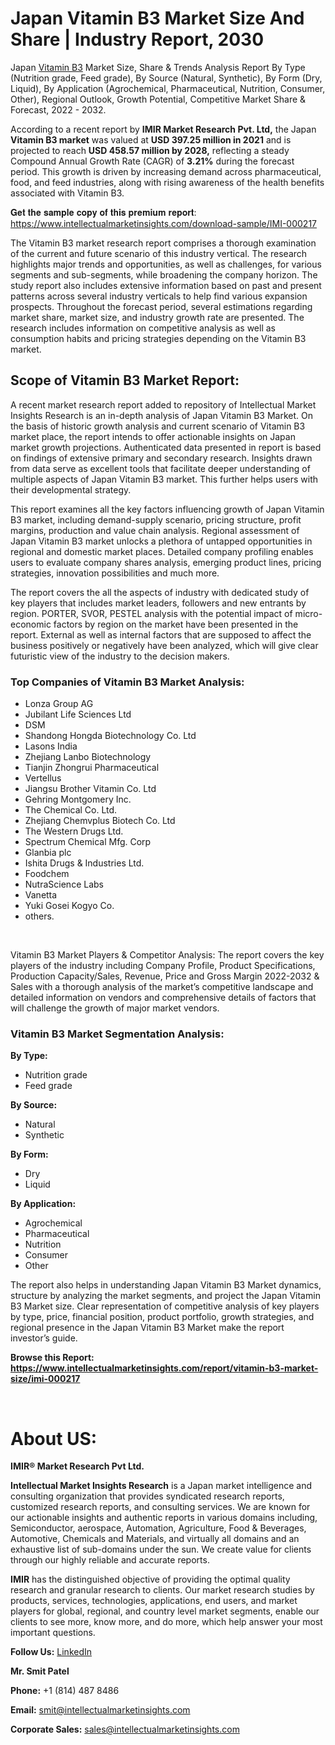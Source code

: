 <h1>Japan Vitamin B3 Market Size And Share | Industry Report, 2030</h1>
<p>Japan <a href="https://www.intellectualmarketinsights.com/report/vitamin-b3-market-size/imi-000217">Vitamin B3</a> Market Size, Share &amp; Trends Analysis Report By Type (Nutrition grade, Feed grade), By Source (Natural, Synthetic), By Form (Dry, Liquid), By Application (Agrochemical, Pharmaceutical, Nutrition, Consumer, Other), Regional Outlook, Growth Potential, Competitive Market Share &amp; Forecast, 2022 - 2032.</p>
<p>According to a recent report by&nbsp;<strong>IMIR Market Research Pvt. Ltd,</strong>&nbsp;the Japan <strong>Vitamin B3 market</strong>&nbsp;was valued at&nbsp;<strong>USD 397.25 million in 2021</strong>&nbsp;and is projected to reach&nbsp;<strong>USD 458.57 million by 2028,</strong>&nbsp;reflecting a steady Compound Annual Growth Rate (CAGR) of&nbsp;<strong>3.21%</strong>&nbsp;during the forecast period. This growth is driven by increasing demand across pharmaceutical, food, and feed industries, along with rising awareness of the health benefits associated with Vitamin B3.</p>
<p>𝐆𝐞𝐭 𝐭𝐡𝐞 𝐬𝐚𝐦𝐩𝐥𝐞 𝐜𝐨𝐩𝐲 𝐨𝐟 𝐭𝐡𝐢𝐬 𝐩𝐫𝐞𝐦𝐢𝐮𝐦 𝐫𝐞𝐩𝐨𝐫𝐭: <a href="https://www.intellectualmarketinsights.com/download-sample/IMI-000217">https://www.intellectualmarketinsights.com/download-sample/IMI-000217</a></p>
<p>The Vitamin B3 market research report comprises a thorough examination of the current and future scenario of this industry vertical. The research highlights major trends and opportunities, as well as challenges, for various segments and sub-segments, while broadening the company horizon. The study report also includes extensive information based on past and present patterns across several industry verticals to help find various expansion prospects. Throughout the forecast period, several estimations regarding market share, market size, and industry growth rate are presented. The research includes information on competitive analysis as well as consumption habits and pricing strategies depending on the Vitamin B3 market.</p>
<h2>Scope of Vitamin B3 Market Report:</h2>
<p>A recent market research report added to repository of Intellectual Market Insights Research is an in-depth analysis of Japan Vitamin B3 Market. On the basis of historic growth analysis and current scenario of Vitamin B3 market place, the report intends to offer actionable insights on Japan market growth projections. Authenticated data presented in report is based on findings of extensive primary and secondary research. Insights drawn from data serve as excellent tools that facilitate deeper understanding of multiple aspects of Japan Vitamin B3 market. This further helps users with their developmental strategy.</p>
<p>This report examines all the key factors influencing growth of Japan Vitamin B3 market, including demand-supply scenario, pricing structure, profit margins, production and value chain analysis. Regional assessment of Japan Vitamin B3 market unlocks a plethora of untapped opportunities in regional and domestic market places. Detailed company profiling enables users to evaluate company shares analysis, emerging product lines, pricing strategies, innovation possibilities and much more.</p>
<p>The report covers the all the aspects of industry with dedicated study of key players that includes market leaders, followers and new entrants by region. PORTER, SVOR, PESTEL analysis with the potential impact of micro-economic factors by region on the market have been presented in the report. External as well as internal factors that are supposed to affect the business positively or negatively have been analyzed, which will give clear futuristic view of the industry to the decision makers.</p>
<h3>Top Companies of Vitamin B3 Market Analysis:</h3>
<ul>
<li>Lonza Group AG</li>
<li>Jubilant Life Sciences Ltd</li>
<li>DSM</li>
<li>Shandong Hongda Biotechnology Co. Ltd</li>
<li>Lasons India</li>
<li>Zhejiang Lanbo Biotechnology</li>
<li>Tianjin Zhongrui Pharmaceutical</li>
<li>Vertellus</li>
<li>Jiangsu Brother Vitamin Co. Ltd</li>
<li>Gehring Montgomery Inc.</li>
<li>The Chemical Co. Ltd.</li>
<li>Zhejiang Chemvplus Biotech Co. Ltd</li>
<li>The Western Drugs Ltd.</li>
<li>Spectrum Chemical Mfg. Corp</li>
<li>Glanbia plc</li>
<li>Ishita Drugs &amp; Industries Ltd.</li>
<li>Foodchem</li>
<li>NutraScience Labs</li>
<li>Vanetta</li>
<li>Yuki Gosei Kogyo Co.</li>
<li>others.</li>
</ul>
<p>&nbsp;</p>
<p>Vitamin B3 Market Players &amp; Competitor Analysis: The report covers the key players of the industry including Company Profile, Product Specifications, Production Capacity/Sales, Revenue, Price and Gross Margin 2022-2032 &amp; Sales with a thorough analysis of the market&rsquo;s competitive landscape and detailed information on vendors and comprehensive details of factors that will challenge the growth of major market vendors.</p>
<h3>Vitamin B3 Market Segmentation Analysis:</h3>
<p><strong>By Type:&nbsp;</strong></p>
<ul>
<li>Nutrition grade</li>
<li>Feed grade</li>
</ul>
<p><strong>By Source:</strong></p>
<ul>
<li>Natural</li>
<li>Synthetic</li>
</ul>
<p><strong>By Form:</strong></p>
<ul>
<li>Dry</li>
<li>Liquid</li>
</ul>
<p><strong>By Application:</strong></p>
<ul>
<li>Agrochemical</li>
<li>Pharmaceutical</li>
<li>Nutrition</li>
<li>Consumer</li>
<li>Other</li>
</ul>
<p>The report also helps in understanding Japan Vitamin B3 Market dynamics, structure by analyzing the market segments, and project the Japan Vitamin B3&nbsp;Market size. Clear representation of competitive analysis of key players by type, price, financial position, product portfolio, growth strategies, and regional presence in the Japan Vitamin B3 Market make the report investor&rsquo;s guide.</p>
<p><strong>Browse this Report:&nbsp; </strong><a href="https://www.intellectualmarketinsights.com/report/vitamin-b3-market-size/imi-000217"><strong>https://www.intellectualmarketinsights.com/report/vitamin-b3-market-size/imi-000217</strong></a></p>
<p>&nbsp;</p>
<h1>About US:</h1>
<p><strong>IMIR&reg; Market Research Pvt Ltd.</strong></p>
<p><strong>Intellectual Market Insights Research</strong> is a Japan market intelligence and consulting organization that provides syndicated research reports, customized research reports, and consulting services. We are known for our actionable insights and authentic reports in various domains including, Semiconductor, aerospace, Automation, Agriculture, Food &amp; Beverages, Automotive, Chemicals and Materials, and virtually all domains and an exhaustive list of sub-domains under the sun. We create value for clients through our highly reliable and accurate reports.</p>
<p><strong>IMIR</strong> has the distinguished objective of providing the optimal quality research and granular research to clients. Our market research studies by products, services, technologies, applications, end users, and market players for global, regional, and country level market segments, enable our clients to see more, know more, and do more, which help answer your most important questions.</p>
<p><strong>Follow Us:</strong> <a href="https://www.linkedin.com/company/imir-marketresearch/">LinkedIn</a></p>
<p><strong>Mr. Smit Patel</strong></p>
<p><strong>Phone:</strong> +1 (814) 487 8486</p>
<p><strong>Email:</strong> <a href="mailto:smit@intellectualmarketinsights.com">smit@intellectualmarketinsights.com</a></p>
<p><strong>Corporate Sales:</strong> <a href="mailto:sales@intellectualmarketinsights.com">sales@intellectualmarketinsights.com</a></p>
<p>&nbsp;</p>
